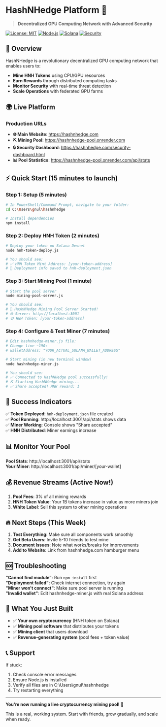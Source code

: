 # HashNHedge Platform 🚀

> **Decentralized GPU Computing Network with Advanced Security**

[![License: MIT](https://img.shields.io/badge/License-MIT-yellow.svg)](https://opensource.org/licenses/MIT)
[![Node.js](https://img.shields.io/badge/Node.js-16+-green.svg)](https://nodejs.org/)
[![Solana](https://img.shields.io/badge/Blockchain-Solana-purple.svg)](https://solana.com/)
[![Security](https://img.shields.io/badge/Security-Enhanced-red.svg)](./SECURITY.md)

## 🌟 Overview

HashNHedge is a revolutionary decentralized GPU computing network that enables users to:
- **Mine HNH Tokens** using CPU/GPU resources
- **Earn Rewards** through distributed computing tasks
- **Monitor Security** with real-time threat detection
- **Scale Operations** with federated GPU farms

## 🌍 Live Platform

### Production URLs
- **🌐 Main Website**: https://hashnhedge.com
- **⛏️ Mining Pool**: https://hashnhedge-pool.onrender.com
- **🔒 Security Dashboard**: https://hashnhedge.com/security-dashboard.html
- **📊 Pool Statistics**: https://hashnhedge-pool.onrender.com/api/stats

## ⚡ Quick Start (15 minutes to launch)

### Step 1: Setup (5 minutes)
```bash
# In PowerShell/Command Prompt, navigate to your folder:
cd C:\Users\gnul\hashnhedge

# Install dependencies
npm install
```

### Step 2: Deploy HNH Token (2 minutes)
```bash
# Deploy your token on Solana Devnet
node hnh-token-deploy.js

# You should see:
# ✅ HNH Token Mint Address: [your-token-address]
# 💾 Deployment info saved to hnh-deployment.json
```

### Step 3: Start Mining Pool (1 minute)
```bash
# Start the pool server
node mining-pool-server.js

# You should see:
# 🚀 HashNHedge Mining Pool Server Started!
# 🌐 Server: http://localhost:3001
# 🪙 HNH Token: [your-token-address]
```

### Step 4: Configure & Test Miner (7 minutes)
```bash
# Edit hashnhedge-miner.js file:
# Change line ~190: 
# walletAddress: "YOUR_ACTUAL_SOLANA_WALLET_ADDRESS"

# Start mining (in new terminal window)
node hashnhedge-miner.js

# You should see:
# ✅ Connected to HashNHedge pool successfully!
# ⛏️ Starting HashNHedge mining...
# ✅ Share accepted! HNH reward: 1
```

## 🎯 Success Indicators

✅ **Token Deployed**: `hnh-deployment.json` file created  
✅ **Pool Running**: http://localhost:3001/api/stats shows data  
✅ **Miner Working**: Console shows "Share accepted"  
✅ **HNH Distributed**: Miner earnings increase

## 📊 Monitor Your Pool

**Pool Stats**: http://localhost:3001/api/stats  
**Your Miner**: http://localhost:3001/api/miner/[your-wallet]

## 💰 Revenue Streams (Active Now!)

1. **Pool Fees**: 3% of all mining rewards
2. **HNH Token Value**: Your 1B tokens increase in value as more miners join
3. **White Label**: Sell this system to other mining operations

## 🔥 Next Steps (This Week)

1. **Test Everything**: Make sure all components work smoothly
2. **Get Beta Users**: Invite 5-10 friends to test mine
3. **Document Issues**: Note what works/breaks for improvements
4. **Add to Website**: Link from hashnhedge.com hamburger menu

## 🆘 Troubleshooting

**"Cannot find module"**: Run `npm install` first  
**"Deployment failed"**: Check internet connection, try again  
**"Miner won't connect"**: Make sure pool server is running  
**"Invalid wallet"**: Edit hashnhedge-miner.js with real Solana address

## 🎊 What You Just Built

- ✅ **Your own cryptocurrency** (HNH token on Solana)
- ✅ **Mining pool software** that distributes your tokens
- ✅ **Mining client** that users download
- ✅ **Revenue-generating system** (pool fees + token value)

## 📞 Support

If stuck:
1. Check console error messages
2. Ensure Node.js is installed
3. Verify all files are in C:\Users\gnul\hashnhedge
4. Try restarting everything

---

**You're now running a live cryptocurrency mining pool!** 🎉

This is a real, working system. Start with friends, grow gradually, and scale when ready.